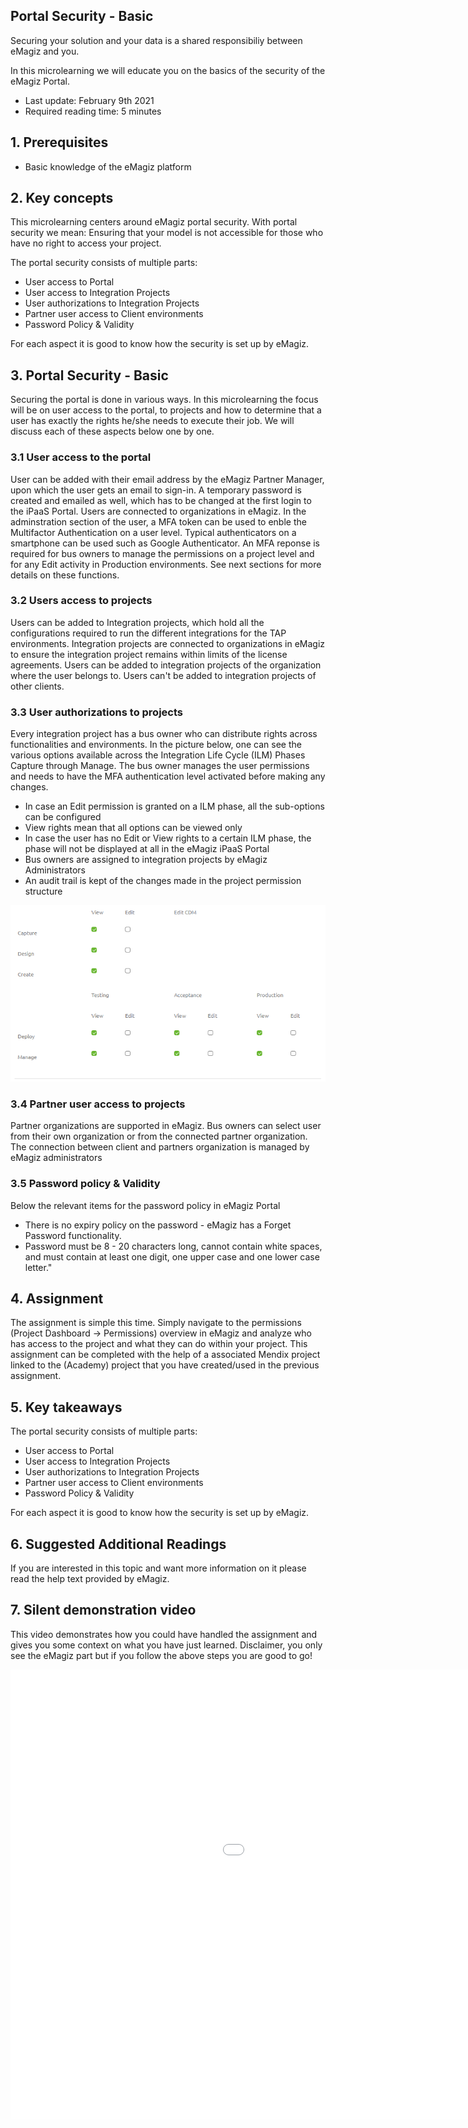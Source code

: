 ## Portal Security - Basic
Securing your solution and your data is a shared responsibiliy between eMagiz and you. 

In this microlearning we will educate you on the basics of the security of the eMagiz Portal.

- Last update: February 9th 2021
- Required reading time: 5 minutes

## 1. Prerequisites
- Basic knowledge of the eMagiz platform

## 2. Key concepts
This microlearning centers around eMagiz portal security.
With portal security we mean: Ensuring that your model is not accessible for those who have no right to access your project.

The portal security consists of multiple parts:
- User access to Portal
- User access to Integration Projects
- User authorizations to Integration Projects
- Partner user access to Client environments
- Password Policy & Validity

For each aspect it is good to know how the security is set up by eMagiz.

## 3. Portal Security - Basic
Securing the portal is done in various ways. 
In this microlearning the focus will be on user access to the portal, to projects and how to determine that a user has exactly the rights he/she needs to execute their job.
We will discuss each of these aspects below one by one.

### 3.1 User access to the portal
User can be added with their email address by the eMagiz Partner Manager, upon which the user gets an email to sign-in. 
A temporary password is created and emailed as well, which has to be changed at the first login to the iPaaS Portal. Users are connected to organizations in eMagiz.
In the adminstration section of the user, a MFA token can be used to enble the Multifactor Authentication on a user level. 
Typical authenticators on a smartphone can be used such as Google Authenticator. 
An MFA reponse is required for bus owners to manage the permissions on a project level and for any Edit activity in Production environments. See next sections for more details on these functions.

### 3.2 Users access to projects
Users can be added to Integration projects, which hold all the configurations required to run the different integrations for the TAP environments. 
Integration projects are connected to organizations in eMagiz to ensure the integration project remains within limits of the license agreements. 
Users can be added to integration projects of the organization where the user belongs to. Users can't be added to integration projects of other clients. 

### 3.3 User authorizations to projects
Every integration project has a bus owner who can distribute rights across functionalities and environments. 
In the picture below, one can see the various options available across the Integration Life Cycle (ILM) Phases Capture through Manage. 
The bus owner manages the user permissions and needs to have the MFA authentication level activated before making any changes. 
- In case an Edit permission is granted on a ILM phase, all the sub-options can be configured
- View rights mean that all options can be viewed only
- In case the user has no Edit or View rights to a certain ILM phase, the phase will not be displayed at all in the eMagiz iPaaS Portal
- Bus owners are assigned to integration projects by eMagiz Administrators
- An audit trail is kept of the changes made in the project permission structure

<p align="center"><img src="../../img/microlearning/ml-portal-security-basic--integration-project-rights.png"></p>

### 3.4 Partner user access to projects
Partner organizations are supported in eMagiz. 
Bus owners can select user from their own organization or from the connected partner organization. 
The connection between client and partners organization is managed by eMagiz administrators

### 3.5 Password policy & Validity 
Below the relevant items for the password policy in eMagiz Portal

- There is no expiry policy on the password - eMagiz has a Forget Password functionality. 
- Password must be 8 - 20 characters long, cannot contain white spaces, and must contain at least one digit, one upper case and one lower case letter."

## 4. Assignment

The assignment is simple this time. Simply navigate to the permissions (Project Dashboard -> Permissions) overview in eMagiz and analyze who has access to the project and what they can do within your project.
This assignment can be completed with the help of a associated Mendix project linked to the (Academy) project that you have created/used in the previous assignment.

## 5. Key takeaways

The portal security consists of multiple parts:
- User access to Portal
- User access to Integration Projects
- User authorizations to Integration Projects
- Partner user access to Client environments
- Password Policy & Validity

For each aspect it is good to know how the security is set up by eMagiz.

## 6. Suggested Additional Readings

If you are interested in this topic and want more information on it please read the help text provided by eMagiz.

## 7. Silent demonstration video

This video demonstrates how you could have handled the assignment and gives you some context on what you have just learned. Disclaimer, you only see the eMagiz part but if you follow the above steps you are good to go!

<iframe width="1280" height="720" src="../../vid/microlearning/microlearning-portal-security-basic.mp4" frameborder="0" allow="accelerometer; autoplay; clipboard-write; encrypted-media; gyroscope; picture-in-picture" allowfullscreen></iframe>	

